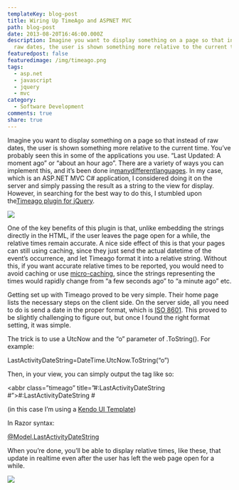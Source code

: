 ```yaml
---
templateKey: blog-post
title: Wiring Up TimeAgo and ASPNET MVC
path: blog-post
date: 2013-08-20T16:46:00.000Z
description: Imagine you want to display something on a page so that instead of
  raw dates, the user is shown something more relative to the current time.
featuredpost: false
featuredimage: /img/timeago.png
tags:
  - asp.net
  - javascript
  - jquery
  - mvc
category:
  - Software Development
comments: true
share: true
---
```

Imagine you want to display something on a page so that instead of raw dates, the user is shown something more relative to the current time. You’ve probably seen this in some of the applications you use. “Last Updated: A moment ago” or “about an hour ago”. There are a variety of ways you can implement this, and it’s been done in[many](http://stackoverflow.com/questions/11/how-do-i-calculate-relative-time)[different](http://stackoverflow.com/questions/195740/how-do-you-do-relative-time-in-rails)[languages](http://www.devnetwork.net/viewtopic.php?f=50&t=113253). In my case, which is an ASP.NET MVC C# application, I considered doing it on the server and simply passing the result as a string to the view for display. However, in searching for the best way to do this, I stumbled upon the[Timeago plugin for jQuery](http://timeago.yarp.com/).

![](/img/timeago.png)

One of the key benefits of this plugin is that, unlike embedding the strings directly in the HTML, if the user leaves the page open for a while, the relative times remain accurate. A nice side effect of this is that your pages can still using caching, since they just send the actual datetime of the event’s occurrence, and let Timeago format it into a relative string. Without this, if you want accurate relative times to be reported, you would need to avoid caching or use [micro-caching](http://ardalis.com/1811), since the strings representing the times would rapidly change from “a few seconds ago” to “a minute ago” etc.

Getting set up with Timeago proved to be very simple. Their home page lists the necessary steps on the client side. On the server side, all you need to do is send a date in the proper format, which is [ISO 8601](http://en.wikipedia.org/wiki/ISO_8601). This proved to be slightly challenging to figure out, but once I found the right format setting, it was simple.

The trick is to use a UtcNow and the “o” parameter of .ToString(). For example:

LastActivityDateString=DateTime.UtcNow.ToString(“o”)

Then, in your view, you can simply output the <abbr> tag like so:

<abbr class=”timeago” title=”#:LastActivityDateString #”>#:LastActivityDateString #</abbr>

(in this case I’m using a [Kendo UI Template](http://docs.kendoui.com/getting-started/framework/templates/overview))

In Razor syntax:

<abbr class=”timeago” title=”@Model.LastActivityDateString”>@Model.LastActivityDateString</abbr>

When you’re done, you’ll be able to display relative times, like these, that update in realtime even after the user has left the web page open for a while.

![](/img/13minagp.png)